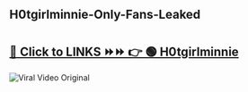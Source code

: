 
 ## H0tgirlminnie-Only-Fans-Leaked

# <h2><a href="https://clipsfans.com/H0tgirlminnie&ref=git">🔗 Click to LINKS ⏩⏩ 👉 🟢 H0tgirlminnie </a></h2>

<a href="https://clipsfans.com/H0tgirlminnie&ref=git" rel="nofollow" data-target="animated-image.originalLink"><img src="https://i.ibb.co.com/xMMVF88/686577567.gif" alt="Viral Video Original" style="max-width: 100%; display: inline-block;" data-target="animated-image.originalImage"></a>
